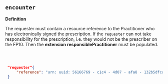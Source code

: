 ## `encounter`

<b>Definition</b><br>

The requester must contain a resource reference to the Practitioner who has electronically signed the prescription. If the `requester` can not take responsibility for the prescription, i.e. they would not be the prescriber on the FP10. Then the **extension responsiblePractitioner** must be populated.

<br>

```json

 "requester"{
     "reference": "urn: uuid: 56166769 - c1c4 - 4d07 - afa8 - 132b5dfca666"
 }

````